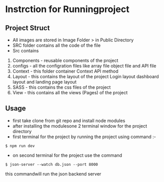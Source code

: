 # Instrction for Runningproject

## Project Struct

- All images are stored in Image Folder > in Public Directory
- SRC folder contains all the code of the file
- Src contains

1. Components - reusable components of the project
2. configs - all the configration files like array file object file and API file
3. Context - this folder container Context API method
4. Layout - this contains the layout of the project Login layout dashboard layout and landing page layout
5. SASS - this contains the css files of the project
6. View - this contains all the views (Pages) of the project

## Usage

- first take clone from git repo and install node modules
- after installing the modulesone 2 terminal window for the project directory
- first terminal for the project by running the project using command :-

```
$ npm run dev
```

- on second terminal for the project use the command

```
$ json-server --watch db.json --port 8000
```

this commandwill run the json backend server
